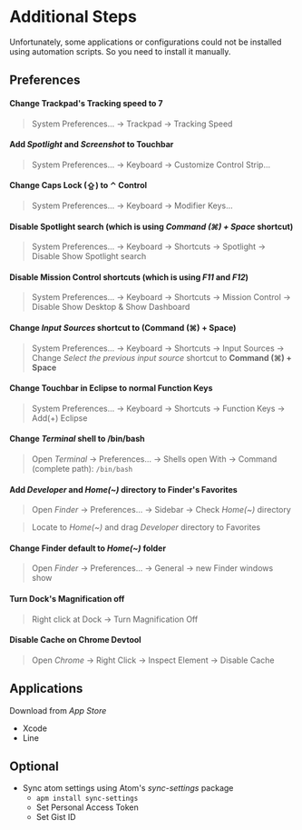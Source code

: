 # Additional Steps
Unfortunately, some applications or configurations could not be installed using automation scripts. So you need to install it manually.

## Preferences
#### Change Trackpad's Tracking speed to 7
> System Preferences... → Trackpad → Tracking Speed

#### Add *Spotlight* and *Screenshot* to Touchbar
> System Preferences... → Keyboard → Customize Control Strip...

#### Change **Caps Lock (⇪)** to **⌃ Control**
> System Preferences... → Keyboard → Modifier Keys...

#### Disable Spotlight search (which is using *Command (⌘) + Space* shortcut)
> System Preferences... → Keyboard → Shortcuts → Spotlight → Disable Show Spotlight search

#### Disable Mission Control shortcuts (which is using *F11* and *F12*)
> System Preferences... → Keyboard → Shortcuts → Mission Control → Disable Show Desktop & Show Dashboard

#### Change *Input Sources* shortcut to (Command (⌘) + Space)
> System Preferences... → Keyboard → Shortcuts → Input Sources → Change *Select the previous input source* shortcut to **Command (⌘) + Space**

#### Change Touchbar in Eclipse to normal Function Keys
> System Preferences... → Keyboard → Shortcuts → Function Keys → Add(+) Eclipse

#### Change *Terminal* shell to /bin/bash
> Open *Terminal* → Preferences... → Shells open With → Command (complete path): `/bin/bash`

#### Add *Developer* and *Home(~)* directory to Finder's Favorites
> Open *Finder* → Preferences... → Sidebar → Check *Home(~)* directory

> Locate to *Home(~)* and drag *Developer* directory to Favorites

#### Change Finder default to *Home(~)* folder
> Open *Finder* → Preferences... → General → new Finder windows show

#### Turn Dock's Magnification **off**
> Right click at Dock → Turn Magnification Off

#### Disable Cache on Chrome Devtool
> Open *Chrome* → Right Click → Inspect Element → Disable Cache

## Applications
Download from *App Store*
- Xcode
- Line

## Optional
- Sync atom settings using Atom's *sync-settings* package
  - `apm install sync-settings`
  - Set Personal Access Token
  - Set Gist ID
